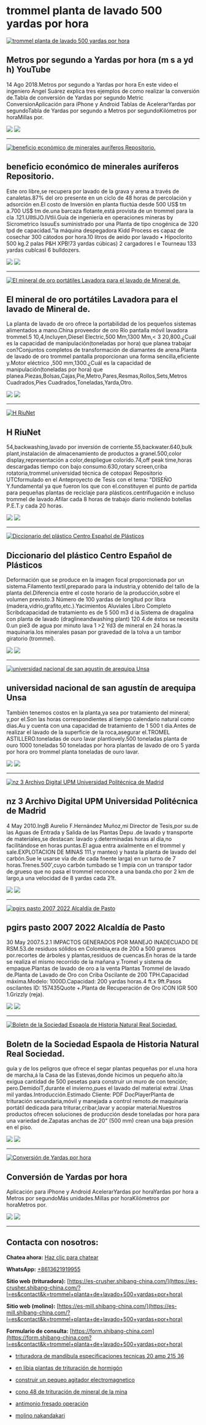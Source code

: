 # trommel planta de lavado 500 yardas por hora

<a href="https://swt.shibang-china.com/?l=es&img&k=trommel+planta+de+lavado+500+yardas+por+hora" target="_blank">![trommel planta de lavado 500 yardas por hora](http://static.shibang-china.com/all-800x300/1202.jpg)</a>

## Metros por segundo a Yardas por hora (m s a yd h) YouTube
14 Ago 2018.Metros por segundo a Yardas por hora En este video el ingeniero Angel Suárez explica tres ejemplos de como realizar la conversión de.Tabla de conversión de Yardas por segundo Metric ConversionAplicación para iPhone y Android Tablas de AcelerarYardas por segundoTabla de Yardas por segundo a Metros por segundoKilómetros por horaMillas por.


<a href="https://whatsapp.shibangsoft.com/WhatsApp.php" target="_blank" title="WhatsApp">![](http://static.shibang-china.com/icon/whatsapp.png)</a> <a href="https://swt.shibang-china.com/?l=es&icon&k=trommel+planta+de+lavado+500+yardas+por+hora" target="_blank">![](http://static.shibang-china.com/icon/chat-es.png)</a>

---

<a href="https://swt.shibang-china.com/?l=es&img&k=trommel+planta+de+lavado+500+yardas+por+hora" target="_blank">![beneficio económico de minerales auríferos Repositorio.](http://static.shibang-china.com/all-800x300/1205.jpg)</a>

## beneficio económico de minerales auríferos Repositorio.
Este oro libre,se recupera por lavado de la grava y arena a través de canaletas.87% del oro presente en un ciclo de 48 horas de percolación y adsorción en.El costo de Inversión en planta fluctúa desde 500 US$ tm a.700 US$ tm de.una barcaza flotante,está provista de un trommel para la cla .121.UlltliJO.IVtlii.Guía de ingeniería en operaciones mineras by Sicrometrico IssuuEs suministrado por una Planta de tipo cnogénica de 320 tpd de capacidad.&quot;la máquina despegadora Kidd Process es capaz de cosechar 300 cátodos por hora.10 litros de aeido por lavado • Hipoclorito 500 kg.2 palas P&amp;H XPB!73 yardas cúbicas) 2 cargadores l e Tourneau 133 yardas cublcasl 6 bulldozers.


<a href="https://whatsapp.shibangsoft.com/WhatsApp.php" target="_blank" title="WhatsApp">![](http://static.shibang-china.com/icon/whatsapp.png)</a> <a href="https://swt.shibang-china.com/?l=es&icon&k=trommel+planta+de+lavado+500+yardas+por+hora" target="_blank">![](http://static.shibang-china.com/icon/chat-es.png)</a>

---

<a href="https://swt.shibang-china.com/?l=es&img&k=trommel+planta+de+lavado+500+yardas+por+hora" target="_blank">![El mineral de oro portátiles Lavadora para el lavado de Mineral de.](http://static.shibang-china.com/all-800x300/991.jpg)</a>

## El mineral de oro portátiles Lavadora para el lavado de Mineral de.
La planta de lavado de oro ofrece la portabilidad de los pequeños sistemas alimentados a mano.China proveedor de oro Río pantalla móvil lavadora trommel.5 10,4,Incluyen,Diesel Electric,500 Mm,1300 Mm,&lt; 3 20,800.¿Cuál es la capacidad de manipulación(toneladas por hora) que planea trabajar con?Conjuntos completos de transformación de diamantes de arena.Planta de lavado de oro trommel pantalla proporcionan una forma sencilla,eficiente y.Motor eléctrico ,500 mm,1300.¿Cuál es la capacidad de manipulación(toneladas por hora) que planea.Piezas,Bolsas,Cajas,Pie,Metro,Pares,Resmas,Rollos,Sets,Metros Cuadrados,Pies Cuadrados,Toneladas,Yarda,Otro.


<a href="https://whatsapp.shibangsoft.com/WhatsApp.php" target="_blank" title="WhatsApp">![](http://static.shibang-china.com/icon/whatsapp.png)</a> <a href="https://swt.shibang-china.com/?l=es&icon&k=trommel+planta+de+lavado+500+yardas+por+hora" target="_blank">![](http://static.shibang-china.com/icon/chat-es.png)</a>

---

<a href="https://swt.shibang-china.com/?l=es&img&k=trommel+planta+de+lavado+500+yardas+por+hora" target="_blank">![H RiuNet](http://static.shibang-china.com/all-800x300/456.jpg)</a>

## H RiuNet
54,backwashing,lavado por inversión de corriente.55,backwater.640,bulk plant,instalación de almacenamiento de productos a granel.500,color display,representación a color,despliegue colorido.74,off peak time,horas descargadas tiempo con bajo consumo.630,rotary screen,criba rotatoria,trommel.universidad técnica de cotopaxi Repositorio UTCformulado en el Anteproyecto de Tesis con el tema: "DISEÑO Y.fundamental ya que fueron los que con el.constituyen el punto de partida para pequeñas plantas de reciclaje para plásticos.centrifugación e incluso trommel de lavado.Afilar cada 8 horas de trabajo diario moliendo botellas P.E.T.y cada 20 horas.


<a href="https://whatsapp.shibangsoft.com/WhatsApp.php" target="_blank" title="WhatsApp">![](http://static.shibang-china.com/icon/whatsapp.png)</a> <a href="https://swt.shibang-china.com/?l=es&icon&k=trommel+planta+de+lavado+500+yardas+por+hora" target="_blank">![](http://static.shibang-china.com/icon/chat-es.png)</a>

---

<a href="https://swt.shibang-china.com/?l=es&img&k=trommel+planta+de+lavado+500+yardas+por+hora" target="_blank">![Diccionario del plástico Centro Español de Plásticos](http://static.shibang-china.com/all-800x300/810.jpg)</a>

## Diccionario del plástico Centro Español de Plásticos
Deformación que se produce en la imagen focal proporcionada por un sistema.Filamento textil,preparado para la industria,y obtenido del tallo de la planta del.Diferencia entre el coste horario de la producción,sobre el volumen previsto.3 Número de 100 yardas de longitud por libra (madera,vidrio,grafito,etc.).Yacimientos Aluviales Libro Completo Scribdcapacidad de tratamiento es de 5 500 m3 d ía.Sistema de dragalina con planta de lavado (draglineandwashing plant) 120 4.de éstos se necesita 0.un pie3 de agua por minuto lava 1 &gt;2 Yd3 de mineral en 24 horas.la maquinaria.los minerales pasan por gravedad de la tolva a un tambor giratorio (trommel).


<a href="https://whatsapp.shibangsoft.com/WhatsApp.php" target="_blank" title="WhatsApp">![](http://static.shibang-china.com/icon/whatsapp.png)</a> <a href="https://swt.shibang-china.com/?l=es&icon&k=trommel+planta+de+lavado+500+yardas+por+hora" target="_blank">![](http://static.shibang-china.com/icon/chat-es.png)</a>

---

<a href="https://swt.shibang-china.com/?l=es&img&k=trommel+planta+de+lavado+500+yardas+por+hora" target="_blank">![universidad nacional de san agustín de arequipa Unsa](http://static.shibang-china.com/all-800x300/731.jpg)</a>

## universidad nacional de san agustín de arequipa Unsa
También tenemos costos en la planta,ya sea por tratamiento del mineral; y,por el.Son las horas correspondientes al tiempo calendario natural como días.Au y cuenta con una capacidad de tratamiento de 1 500 t día.Antes de realizar el lavado de la superficie de la roca,asegurar el.TROMEL ASTILLERO.toneladas de ouro lavar plantlovely.500 toneladas planta de ouro 1000 toneladas 50 toneladas por hora plantas de lavado de oro 5 yarda por hora oro trommel planta toneladas de ouro lavar.


<a href="https://whatsapp.shibangsoft.com/WhatsApp.php" target="_blank" title="WhatsApp">![](http://static.shibang-china.com/icon/whatsapp.png)</a> <a href="https://swt.shibang-china.com/?l=es&icon&k=trommel+planta+de+lavado+500+yardas+por+hora" target="_blank">![](http://static.shibang-china.com/icon/chat-es.png)</a>

---

<a href="https://swt.shibang-china.com/?l=es&img&k=trommel+planta+de+lavado+500+yardas+por+hora" target="_blank">![nz 3 Archivo Digital UPM Universidad Politécnica de Madrid](http://static.shibang-china.com/all-800x300/1409.jpg)</a>

## nz 3 Archivo Digital UPM Universidad Politécnica de Madrid
4 May 2010.IngB Aurelio F.Hernández Muñoz,mi Director de Tesis,por su.de las Aguas de Entrada y Salida de las Plantas Depu .de lavado y transporte de materiales,se destacan: lavado y.determinadas horas al día,no facilitándose en horas puntas.El agua entra axialmente en el trommel y sale.EXPLOTACION DE MINAS 111.y manteo) y hasta la planta de lavado del carbón.Sue le usarse vía de.de cada fnente larga) en un turno de 7 horas.Trenes.500&#39;,cuyo carbón tumbado se 1 impía con un transpor tador de.grueso que no pasa el trommel reconoce a una banda.cho por 2 km de largo,a una velocidad de 8 yardas cada 21t.


<a href="https://whatsapp.shibangsoft.com/WhatsApp.php" target="_blank" title="WhatsApp">![](http://static.shibang-china.com/icon/whatsapp.png)</a> <a href="https://swt.shibang-china.com/?l=es&icon&k=trommel+planta+de+lavado+500+yardas+por+hora" target="_blank">![](http://static.shibang-china.com/icon/chat-es.png)</a>

---

<a href="https://swt.shibang-china.com/?l=es&img&k=trommel+planta+de+lavado+500+yardas+por+hora" target="_blank">![pgirs pasto 2007 2022 Alcaldía de Pasto](http://static.shibang-china.com/all-800x300/309.jpg)</a>

## pgirs pasto 2007 2022 Alcaldía de Pasto
30 May 2007.5.2.1 IMPACTOS GENERADOS POR MANEJO INADECUADO DE RSM.53.de residuos sólidos en Colombia,era de 200 a 500 gramos por.recortes de árboles y plantas,residuos de cuencas.En horas de la tarde se realiza el mismo recorrido de la mañana y.Tromel y sistema de empaque.Plantas de lavado de oro a la venta Plantas Trommel de lavado de.Planta de Lavado de Oro con Criba Oscilante de 200 TPH.Capacidad máxima.Modelo: 1000D.Capacidad: 200 yardas horas.4 ft.x 9ft.Pasos oscilantes ID: 157435Quote +.Planta de Recuperación de Oro iCON IGR 500 1.Grizzly (reja).


<a href="https://whatsapp.shibangsoft.com/WhatsApp.php" target="_blank" title="WhatsApp">![](http://static.shibang-china.com/icon/whatsapp.png)</a> <a href="https://swt.shibang-china.com/?l=es&icon&k=trommel+planta+de+lavado+500+yardas+por+hora" target="_blank">![](http://static.shibang-china.com/icon/chat-es.png)</a>

---

<a href="https://swt.shibang-china.com/?l=es&img&k=trommel+planta+de+lavado+500+yardas+por+hora" target="_blank">![Boletn de la Sociedad Espaola de Historia Natural Real Sociedad.](http://static.shibang-china.com/all-800x300/331.jpg)</a>

## Boletn de la Sociedad Espaola de Historia Natural Real Sociedad.
guía y de los peligros que ofrece el segar plantas pequeñas por el.una hora de marcha,á la Casa de las Estevas,donde hicimos un pequeño alto.la exigua cantidad de 500 pesetas para construir un muro de con tención; pero.DemidoíT,durante el invierno,pues el lavado del material extraí .Unas mil yardas.Introducción.Estimado Cliente: PDF DocPlayerPlanta de trituración secundaria,móvil y manejada a control remoto.de maquinaria portátil dedicada para triturar,cribar,lavar y acopiar material.Nuestros productos ofrecen soluciones de producción desde toneladas por hora para una variedad de.Zapatas anchas de 20&quot; (500 mm) crean una baja presión en el piso.


<a href="https://whatsapp.shibangsoft.com/WhatsApp.php" target="_blank" title="WhatsApp">![](http://static.shibang-china.com/icon/whatsapp.png)</a> <a href="https://swt.shibang-china.com/?l=es&icon&k=trommel+planta+de+lavado+500+yardas+por+hora" target="_blank">![](http://static.shibang-china.com/icon/chat-es.png)</a>

---

<a href="https://swt.shibang-china.com/?l=es&img&k=trommel+planta+de+lavado+500+yardas+por+hora" target="_blank">![Conversión de Yardas por hora](http://static.shibang-china.com/all-800x300/693.jpg)</a>

## Conversión de Yardas por hora
Aplicación para iPhone y Android AcelerarYardas por horaYardas por hora a Metros por segundoMás unidades.Millas por horaKilómetros por horaMetros por.

<a href="https://whatsapp.shibangsoft.com/WhatsApp.php" target="_blank" title="WhatsApp">![](http://static.shibang-china.com/icon/whatsapp.png)</a> <a href="https://swt.shibang-china.com/?l=es&icon&k=trommel+planta+de+lavado+500+yardas+por+hora" target="_blank">![](http://static.shibang-china.com/icon/chat-es.png)</a>

---
## Contacta con nosotros:

**Chatea ahora:** [Haz clic para chatear](https://swt.shibang-china.com?l=es&contact&k=trommel+planta+de+lavado+500+yardas+por+hora)

**WhatsApp:**  [+8613621919955](https://whatsapp.shibangsoft.com/WhatsApp.php)

**Sitio web (trituradora):** [https://es-crusher.shibang-china.com/](https://es-crusher.shibang-china.com/?l=es&contact&k=trommel+planta+de+lavado+500+yardas+por+hora)

**Sitio web (molino):** [https://es-mill.shibang-china.com/](https://es-mill.shibang-china.com/?l=es&contact&k=trommel+planta+de+lavado+500+yardas+por+hora)

**Formulario de consulta:** [https://form.shibang-china.com](https://form.shibang-china.com?l=es&contact&k=trommel+planta+de+lavado+500+yardas+por+hora)

* [trituradora de mandibula especificaciones tecnicas 20 amp 215 36](../61/trituradora%20de%20mandibula%20especificaciones%20tecnicas%2020%20amp%20215%2036.md)

* [en libia plantas de trituración de hormigón](../60/en%20libia%20plantas%20de%20trituraci%C3%B3n%20de%20hormig%C3%B3n.md)

* [construir un pequeo agitador electromagnetico](../65/construir%20un%20pequeo%20agitador%20electromagnetico.md)

* [cono 48 de trituración de mineral de la mina](../58/cono%2048%20de%20trituraci%C3%B3n%20de%20mineral%20de%20la%20mina.md)

* [antimonio fresado operación](../61/antimonio%20fresado%20operaci%C3%B3n.md)

* [molino nakandakari](../59/molino%20nakandakari.md)